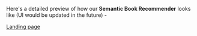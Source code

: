 Here's a detailed preview of how our **Semantic Book Recommender** looks like (UI would be updated in the future) - 

[Landing page](book_rec_1.png)
